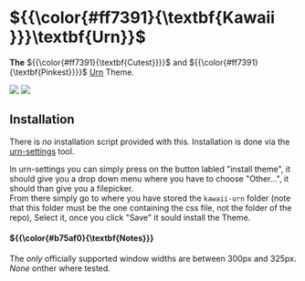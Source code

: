 # ${{\color{#ff7391}{\textbf{Kawaii }}}\textbf{Urn}}\$ 
**The** ${{\color{#ff7391}{\textbf{Cutest}}}}\$ and ${{\color{#ff7391}{\textbf{Pinkest}}}}\$ [Urn](https://github.com/paoloose/urn) Theme.
<p>
  <img src="https://github.com/mellowawa/kawaii-urn/blob/main/assets/ex-cs.png">
  <img src="https://github.com/mellowawa/kawaii-urn/blob/main/assets/ex-cs-even.png">
</p>

## Installation
There is *no* installation script provided with this. Installation is done via the [urn-settings](https://github.com/mellowawa/urn-settings) tool.

In urn-settings you can simply press on the button labled "install theme", it should give you a drop down menu where you have to choose "Other...", it should than give you a filepicker. <br>
From there simply go to where you have stored the `kawaii-urn` folder (note that this folder must be the one containing the css file, not the folder of the repo), Select it, once you click "Save" it sould install the Theme.

#### ${{\color{#b75af0}{\textbf{Notes}}}
The *only* officially supported window widths are between 300px and 325px. *None* onther where tested.

